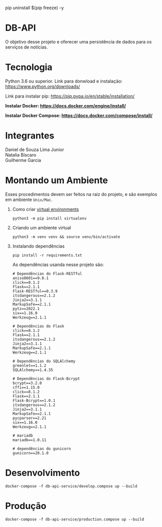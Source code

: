 pip uninstall $(pip freeze) -y 

# DB-API
O objetivo desse projeto e oferecer uma persistência de dados para os serviços de notícias.

# Tecnologia
Python 3.6 ou superior. Link para donwload e instalação: https://www.python.org/downloads/

Link para instalar pip: https://pip.pypa.io/en/stable/installation/

**Instalar Docker: https://docs.docker.com/engine/install/**  

**Instalar Docker Compose: https://docs.docker.com/compose/install/**

# Integrantes
Daniel de Souza Lima Junior  
Natalia Bíscaro  
Guilherme Garcia  

# Montando um Ambiente
Esses procedimentos devem ser feitos na raiz do projeto, e são exemplos em ambiente `Unix/Mac`.
1. Como criar [virtual environments](https://docs.python.org/3/library/venv.html)  
    ```
    python3 -m pip install virtualenv
    ```
2. Criando um ambiente virtual   
    ```
    python3 -m venv venv && source venv/bin/activate
    ```
3. Instalando dependências
    ```
    pip install -r requirements.txt
    ```
    As dependências usanda nesse projeto são:
    ```
    # Dependências do Flask-RESTful
    aniso8601==9.0.1
    click==8.1.2
    Flask==2.1.1
    Flask-RESTful==0.3.9
    itsdangerous==2.1.2
    Jinja2==3.1.1
    MarkupSafe==2.1.1
    pytz==2022.1
    six==1.16.0
    Werkzeug==2.1.1

    # Dependências do Flask
    click==8.1.2
    Flask==2.1.1
    itsdangerous==2.1.2
    Jinja2==3.1.1
    MarkupSafe==2.1.1
    Werkzeug==2.1.1

    # Dependências do SQLAlchemy
    greenlet==1.1.2
    SQLAlchemy==1.4.35

    # Dependências do Flask-Bcrypt
    bcrypt==3.2.0
    cffi==1.15.0
    click==8.1.2
    Flask==2.1.1
    Flask-Bcrypt==1.0.1
    itsdangerous==2.1.2
    Jinja2==3.1.1
    MarkupSafe==2.1.1
    pycparser==2.21
    six==1.16.0
    Werkzeug==2.1.1

    # mariadb
    mariadb==1.0.11

    # dependências do gunicorn
    gunicorn==20.1.0
    ```

# Desenvolvimento
```
docker-compose -f db-api-service/develop.compose up --build
```

# Produção
```
docker-compose -f db-api-service/production.compose up --build
```
